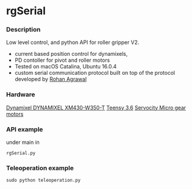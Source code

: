 rgSerial
=============================================

### Description

Low level control, and python API for roller gripper V2.
- current based position control for dynamixels, 
- PD contoller for pivot and roller motors
- Tested on macOS Catalina, Ubuntu 16.0.4
- custom serial communication protocol built on top of the protocol developed by [Rohan Agrawal](https://github.com/rohbotics?tab=repositories)

### Hardware
[Dynamixel DYNAMIXEL XM430-W350-T](http://www.robotis.us/dynamixel-xh430-w350-t/)
[Teensy 3.6](http://www.robotis.us/dynamixel-xh430-w350-t/)
[Servocity Micro gear motors](https://www.servocity.com/110-rpm-micro-gear-motor-w-encoder)

### API example
under main in 
```
rgSerial.py
```

### Teleoperation example

```
sudo python teleoperation.py
```

